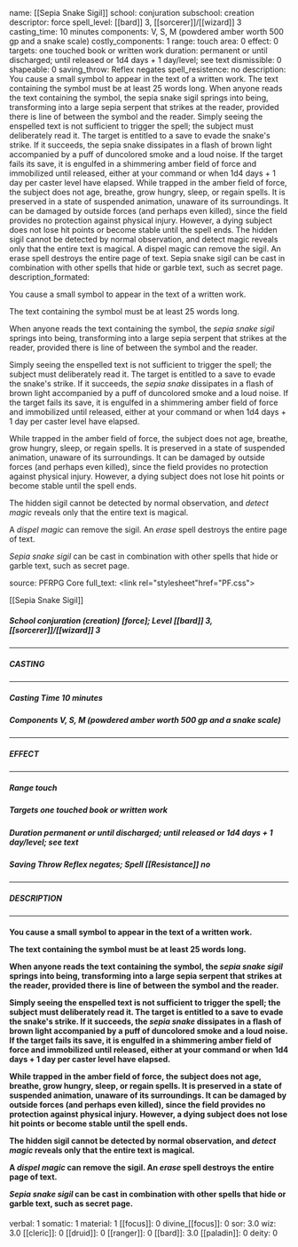 name: [[Sepia Snake Sigil]]
school: conjuration
subschool: creation
descriptor: force
spell_level: [[bard]] 3, [[sorcerer]]/[[wizard]] 3
casting_time: 10 minutes
components: V, S, M (powdered amber worth 500 gp and a snake scale)
costly_components: 1
range: touch
area: 0
effect: 0
targets: one touched book or written work
duration: permanent or until discharged; until released or 1d4 days + 1 day/level; see text
dismissible: 0
shapeable: 0
saving_throw: Reflex negates
spell_resistence: no
description: You cause a small symbol to appear in the text of a written work.  The text containing the symbol must be at least 25 words long.  When anyone reads the text containing the symbol, the sepia snake sigil springs into being, transforming into a large sepia serpent that strikes at the reader, provided there is line of between the symbol and the reader.  Simply seeing the enspelled text is not sufficient to trigger the spell; the subject must deliberately read it. The target is entitled to a save to evade the snake's strike. If it succeeds, the sepia snake dissipates in a flash of brown light accompanied by a puff of duncolored smoke and a loud noise. If the target fails its save, it is engulfed in a shimmering amber field of force and immobilized until released, either at your command or when 1d4 days + 1 day per caster level have elapsed.  While trapped in the amber field of force, the subject does not age, breathe, grow hungry, sleep, or regain spells. It is preserved in a state of suspended animation, unaware of its surroundings. It can be damaged by outside forces (and perhaps even killed), since the field provides no protection against physical injury. However, a dying subject does not lose hit points or become stable until the spell ends.  The hidden sigil cannot be detected by normal observation, and detect magic reveals only that the entire text is magical.  A dispel magic can remove the sigil. An erase spell destroys the entire page of text.  Sepia snake sigil can be cast in combination with other spells that hide or garble text, such as secret page.
description_formated: <p>You cause a small symbol to appear in the text of a written work.</p><p>The text containing the symbol must be at least 25 words long.</p><p>When anyone reads the text containing the symbol, the <i><i>sepia snake</i> sigil</i> springs into being, transforming into a large sepia serpent that strikes at the reader, provided there is line of between the symbol and the reader.</p><p>Simply seeing the enspelled text is not sufficient to trigger the spell; the subject must deliberately read it. The target is entitled to a save to evade the snake's strike. If it succeeds, the <i>sepia snake</i> dissipates in a flash of brown light accompanied by a puff of duncolored smoke and a loud noise. If the target fails its save, it is engulfed in a shimmering amber field of force and immobilized until released, either at your command or when 1d4 days + 1 day per caster level have elapsed.</p><p>While trapped in the amber field of force, the subject does not age, breathe, grow hungry, sleep, or regain spells. It is preserved in a state of suspended animation, unaware of its surroundings. It can be damaged by outside forces (and perhaps even killed), since the field provides no protection against physical injury. However, a dying subject does not lose hit points or become stable until the spell ends.</p><p>The hidden sigil cannot be detected by normal observation, and <i>detect magic</i> reveals only that the entire text is magical.</p><p>A <i>dispel magic</i> can remove the sigil. An <i>erase</i> spell destroys the entire page of text.</p><p><i>Sepia snake sigil</i> can be cast in combination with other spells that hide or garble text, such as secret page.</p>
source: PFRPG Core
full_text: <link rel="stylesheet"href="PF.css"><div class="heading"><p class="alignleft">[[Sepia Snake Sigil]]</p><div style="clear: both;"></div></div><div><h5><b>School </b>conjuration (creation) [force]; <b>Level </b>[[bard]] 3, [[sorcerer]]/[[wizard]] 3</h5></div><hr/><div><h5><b>CASTING</b></h5></div><hr/><div><h5><b>Casting Time </b>10 minutes</h5><h5><b>Components </b>V, S, M (powdered amber worth 500 gp and a snake scale)</h5></div><hr/><div><h5><b>EFFECT</b></h5></div><hr/><div><h5><b>Range </b>touch</h5><h5><b>Targets </b>one touched book or written work</h5><h5><b>Duration </b>permanent or until discharged; until released or 1d4 days + 1 day/level; see text</h5><h5><b>Saving Throw </b>Reflex negates; <b>Spell [[Resistance]] </b>no</h5></div><hr/><div><h5><b>DESCRIPTION</b></h5></div><hr/><div><h4><p>You cause a small symbol to appear in the text of a written work.</p><p>The text containing the symbol must be at least 25 words long.</p><p>When anyone reads the text containing the symbol, the <i><i>sepia snake</i> sigil</i> springs into being, transforming into a large sepia serpent that strikes at the reader, provided there is line of between the symbol and the reader.</p><p>Simply seeing the enspelled text is not sufficient to trigger the spell; the subject must deliberately read it. The target is entitled to a save to evade the snake's strike. If it succeeds, the <i>sepia snake</i> dissipates in a flash of brown light accompanied by a puff of duncolored smoke and a loud noise. If the target fails its save, it is engulfed in a shimmering amber field of force and immobilized until released, either at your command or when 1d4 days + 1 day per caster level have elapsed.</p><p>While trapped in the amber field of force, the subject does not age, breathe, grow hungry, sleep, or regain spells. It is preserved in a state of suspended animation, unaware of its surroundings. It can be damaged by outside forces (and perhaps even killed), since the field provides no protection against physical injury. However, a dying subject does not lose hit points or become stable until the spell ends.</p><p>The hidden sigil cannot be detected by normal observation, and <i>detect magic</i> reveals only that the entire text is magical.</p><p>A <i>dispel magic</i> can remove the sigil. An <i>erase</i> spell destroys the entire page of text.</p><p><i>Sepia snake sigil</i> can be cast in combination with other spells that hide or garble text, such as secret page.</p></h4></div>
verbal: 1
somatic: 1
material: 1
[[focus]]: 0
divine_[[focus]]: 0
sor: 3.0
wiz: 3.0
[[cleric]]: 0
[[druid]]: 0
[[ranger]]: 0
[[bard]]: 3.0
[[paladin]]: 0
deity: 0
